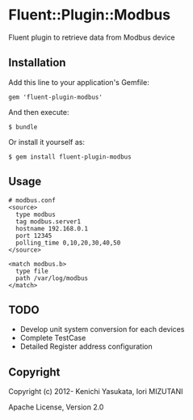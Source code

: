 # Fluent::Plugin::Modbus

Fluent plugin to retrieve data from Modbus device 

## Installation

Add this line to your application's Gemfile:

    gem 'fluent-plugin-modbus'

And then execute:

    $ bundle

Or install it yourself as:

    $ gem install fluent-plugin-modbus

## Usage

    # modbus.conf
    <source>
      type modbus
      tag modbus.server1
      hostname 192.168.0.1
      port 12345 
      polling_time 0,10,20,30,40,50
    </source>

    <match modbus.b>
      type file
      path /var/log/modbus
    </match>

## TODO

* Develop unit system conversion for each devices
* Complete TestCase
* Detailed Register address configuration

## Copyright

Copyright (c) 2012- Kenichi Yasukata, Iori MIZUTANI

Apache License, Version 2.0